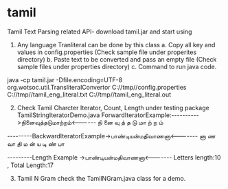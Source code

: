 # tamil
Tamil Text Parsing related API- download tamil.jar and start using

1. Any language Tranliteral can be done by this class 
   a. Copy all key and values in config.properties (Check sample file under properites directory)
   b. Paste text to be converted and pass an empty file (Check sample files under properties directory)
   c. Command to run java code.

java -cp tamil.jar -Dfile.encoding=UTF-8 org.wotsoc.util.TransliteralConvertor C://tmp//config.properties C://tmp//tamil_eng_literal.txt C://tmp//tamil_eng_literal.out

2. Check Tamil Charcter Iterator, Count, Length under testing package TamilStringIteratorDemo.java 
     ForwardIteratorExample:---------->நினைவுத்தடுமாற்றம்<------
நி
னை
வு
த்
த
டு
மா
ற்
ற
ம்

---------BackwardIteratorExample->பாண்டியன்மதிவாணனா<-------
னா
ண
வா
தி
ம
ன்
ய
டி
ண்
பா

---------Length Example ->பாண்டியன்மதிவாணனா<-------
Letters length:10 , Total Length:17


3. Tamil N Gram check the TamilNGram.java class for a demo.
